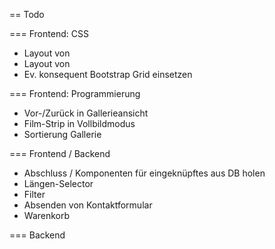 == Todo

=== Frontend: CSS
* Layout von <Specifics>
* Layout von <ImageScroller>
* Ev. konsequent Bootstrap Grid einsetzen

=== Frontend: Programmierung
* Vor-/Zurück in Gallerieansicht
* Film-Strip in Vollbildmodus
* Sortierung Gallerie

=== Frontend / Backend
* Abschluss / Komponenten für eingeknüpftes aus DB holen
* Längen-Selector
* Filter
* Absenden von Kontaktformular
* Warenkorb

=== Backend